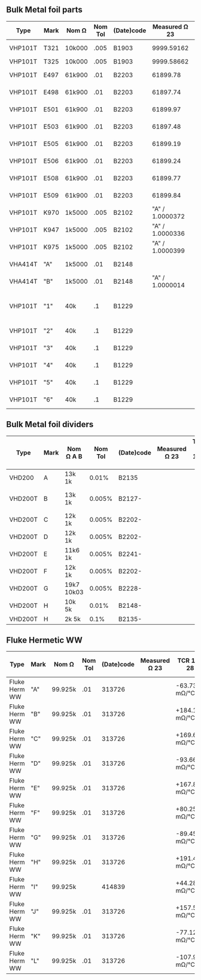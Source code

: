 
## Bulk Metal foil parts
| Type    | Mark  | Nom Ω   | Nom Tol |(Date)code| Measured Ω 23  | TCR 18-28 | Zero TCR at | Note    |
| ------- | ----  | ------- | ------- | -------- | -------------- | --------- | ----------- |---------|
| VHP101T | T321  | 10k000  |  .005   | B1903    |  9999.59162    | -2.6mΩ/°C |             |         |
| VHP101T | T325  | 10k000  |  .005   | B1903    |  9999.58662    | -4mΩ/°C   |             |         |
| VHP101T | E497  | 61k900  |  .01    | B2203    |    61899.78    | +10.6mΩ/°C|             |Used for Hamon Divider|
| VHP101T | E498  | 61k900  |  .01    | B2203    |    61897.74    | +7.1mΩ/°C |             |Used for Hamon Divider|
| VHP101T | E501  | 61k900  |  .01    | B2203    |    61899.97    | -17.7mΩ/°C|             |         |
| VHP101T | E503  | 61k900  |  .01    | B2203    |    61897.48    | +14.6mΩ/°C|             |Used for Hamon Divider|
| VHP101T | E505  | 61k900  |  .01    | B2203    |    61899.19    | -3.8mΩ/°C |             |         |
| VHP101T | E506  | 61k900  |  .01    | B2203    |    61899.24    | +2.3mΩ/°C |             |Used for Hamon Divider|
| VHP101T | E508  | 61k900  |  .01    | B2203    |    61899.77    | 0 ?!      | 21.6°C      |Used for Hamon Divider|
| VHP101T | E509  | 61k900  |  .01    | B2203    |    61899.84    | +2.0mΩ/°C |             |Used for Hamon Divider|
| VHP101T | K970  | 1k5000  |  .005   | B2102    |"A" / 1.0000372 |-1.08mΩ/°C |             |Y40781k50000V9L|
| VHP101T | K947  | 1k5000  |  .005   | B2102    |"A" / 1.0000336 |-1.67mΩ/°C |             |Y40781k50000V9L|
| VHP101T | K975  | 1k5000  |  .005   | B2102    |"A" / 1.0000399 |-0.96mΩ/°C |             |Y40781k50000V9L|
| VHA414T | "A"   | 1k5000  |  .01    | B2148    |                |-0.84mΩ/°C |             |Y00251K50000T9L|
| VHA414T | "B"   | 1k5000  |  .01    | B2148    |"A" / 1.0000014 |-1.28mΩ/°C |             |Y00251K50000T9L|
| VHP101T | "1"   | 40k     |  .1     | B1229    |                |+36.1mΩ/°C |             |signs of abuse, from hifi-szjxic, destroyed for science|
| VHP101T | "2"   | 40k     |  .1     | B1229    |                |+30.5mΩ/°C |             |from hifi-szjxic|
| VHP101T | "3"   | 40k     |  .1     | B1229    |                |+27.3mΩ/°C |             |used for 10kΩ box, from hifi-szjxic|
| VHP101T | "4"   | 40k     |  .1     | B1229    |                |-10.2mΩ/°C |             |used for 10kΩ box, from hifi-szjxic|
| VHP101T | "5"   | 40k     |  .1     | B1229    |                |+17.0mΩ/°C |             |used for 10kΩ box, from hifi-szjxic|
| VHP101T | "6"   | 40k     |  .1     | B1229    |                |+27.4mΩ/°C |             |used for 10kΩ box, from hifi-szjxic|

## Bulk Metal foil dividers
| Type    | Mark  |Nom Ω A B| Nom Tol |(Date)code| Measured Ω 23  |TCR A 18-28|TCR B 18-28| Note    |
| ------- | ----  | ------- | ------- | -------- | -------------- | --------- | --------- |---------|
| VHD200  |   A   | 13k 1k  |  0.01%  |  B2135   |                |           | -1.34 mΩ  |Blue seal|
| VHD200T |   B   | 13k 1k  |  0.005% |  B2127-  |                |           | -0.49 mΩ  |Oil leak fixed|
| VHD200T |   C   | 12k 1k  |  0.005% |  B2202-  |                |           | +0.56 mΩ  |         |
| VHD200T |   D   | 12k 1k  |  0.005% |  B2202-  |                |           | -0.82 mΩ  |         |
| VHD200T |   E   |11k6 1k  |  0.005% |  B2241-  |                |           | -0.38 mΩ  |         |
| VHD200T |   F   | 12k 1k  |  0.005% |  B2202-  |                |           | -0.94 mΩ  |         |
| VHD200T |   G   |19k7 10k03| 0.005% |  B2228-  |                |           |           |         |
| VHD200T |   H   | 10k 5k  |  0.01%  |  B2148-  |                |           |           |         |
| VHD200T |   H   |  2k 5k  |  0.1%   |  B2135-  |                |           |           |         |






## Fluke Hermetic WW
| Type    | Mark  | Nom Ω   | Nom Tol |(Date)code| Measured Ω 23  | TCR 18-28 | Zero TCR at | Note    |
| ------- | ----  | ------- | ------- | -------- | -------------- | --------- | ----------- |---------|
| Fluke Herm WW |"A"|99.925k|  .01    | 313726   |                |-63.7351 mΩ/°C |         | N1.5 S5 |
| Fluke Herm WW |"B"|99.925k|  .01    | 313726   |                |+184.184 mΩ/°C |         | P3.0 U4 |
| Fluke Herm WW |"C"|99.925k|  .01    | 313726   |                |+169.658 mΩ/°C |         | M5 P2.0 |
| Fluke Herm WW |"D"|99.925k|  .01    | 313726   |                |-93.6640 mΩ/°C |         | N1.5 S5 |
| Fluke Herm WW |"E"|99.925k|  .01    | 313726   |                |+167.877 mΩ/°C |         | M5 P2.0 |
| Fluke Herm WW |"F"|99.925k|  .01    | 313726   |                |+80.2560 mΩ/°C |         | P0.5 B4 |
| Fluke Herm WW |"G"|99.925k|  .01    | 313726   |                |-89.4518 mΩ/°C |         | N1.5 S5 |
| Fluke Herm WW |"H"|99.925k|  .01    | 313726   |                |+191.493 mΩ/°C |         | P2.0 U4 |
| Fluke Herm WW |"I"|99.925k|         | 414839   |                |+44.2897 mΩ/°C |         | EL1P0.50 A82 |
| Fluke Herm WW |"J"|99.925k|  .01    | 313726   |                |+157.565 mΩ/°C |         | M5 P2.0 |
| Fluke Herm WW |"K"|99.925k|  .01    | 313726   |                |-77.1292 mΩ/°C |         | N1.5 S5 |
| Fluke Herm WW |"L"|99.925k|  .01    | 313726   |                |-107.949 mΩ/°C |         | N1.5 S5 |